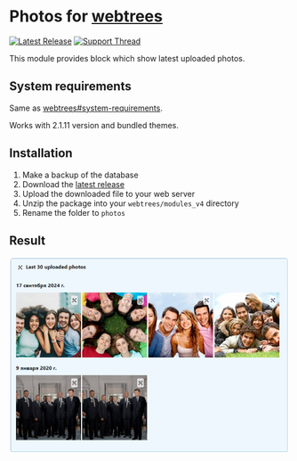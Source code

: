 # Photos for [webtrees](https://www.webtrees.net/)

[![Latest Release](https://img.shields.io/github/release/UksusoFF/webtrees-photos.svg)](https://github.com/UksusoFF/webtrees-photos/releases/latest)
[![Support Thread](https://img.shields.io/badge/support-forum-brightgreen.svg)](https://github.com/UksusoFF/webtrees-photos/issues)

This module provides block which show latest uploaded photos.

## System requirements
Same as [webtrees#system-requirements](https://github.com/fisharebest/webtrees#system-requirements).

Works with 2.1.11 version and bundled themes.

## Installation
1. Make a backup of the database
1. Download the [latest release](https://github.com/UksusoFF/webtrees-photos/releases/latest)
1. Upload the downloaded file to your web server
1. Unzip the package into your `webtrees/modules_v4` directory
1. Rename the folder to `photos`

## Result

![photos_screenshot](/SCREENSHOT.png?raw=true)
